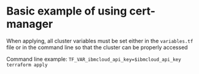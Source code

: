 # Basic example of using cert-manager

When applying, all cluster variables must be set either in the `variables.tf` file or in the command line so that the cluster can be properly accessed

Command line example:
`TF_VAR_ibmcloud_api_key=$ibmcloud_api_key terraform apply`
